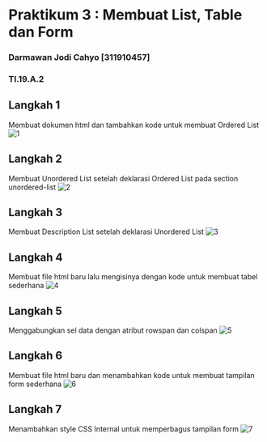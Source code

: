 # Praktikum 3 : Membuat List, Table dan Form

### Darmawan Jodi Cahyo [311910457]
### TI.19.A.2

## Langkah 1
Membuat dokumen html dan tambahkan kode untuk membuat Ordered List
![1](https://user-images.githubusercontent.com/56252129/114560542-fedf3300-9c96-11eb-862f-6504da160f4a.png)

## Langkah 2
Membuat Unordered List setelah deklarasi Ordered List pada section unordered-list
![2](https://user-images.githubusercontent.com/56252129/114560794-32ba5880-9c97-11eb-98bc-ee312f43563d.png)

## Langkah 3
Membuat Description List setelah deklarasi Unordered List
![3](https://user-images.githubusercontent.com/56252129/114560842-3ea61a80-9c97-11eb-85b7-51c1626ca0d6.png)

## Langkah 4
Membuat file html baru lalu mengisinya dengan kode untuk membuat tabel sederhana
![4](https://user-images.githubusercontent.com/56252129/114560889-4960af80-9c97-11eb-815c-3678c0b2d7ec.png)

## Langkah 5
Menggabungkan sel data dengan atribut rowspan dan colspan
![5](https://user-images.githubusercontent.com/56252129/114560927-52ea1780-9c97-11eb-8258-89cc08b81b69.png)

## Langkah 6
Membuat file html baru dan menambahkan kode untuk membuat tampilan form sederhana
![6](https://user-images.githubusercontent.com/56252129/114560988-5da4ac80-9c97-11eb-820d-9d8595885528.png)

## Langkah 7 
Menambahkan style CSS Internal untuk memperbagus tampilan form
![7](https://user-images.githubusercontent.com/56252129/114561031-685f4180-9c97-11eb-8338-304a3371659e.png)
